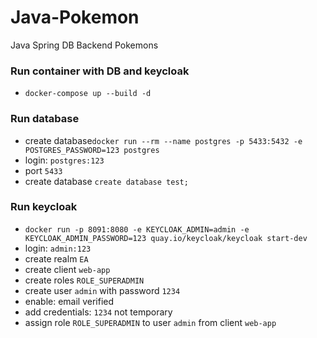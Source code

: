 # Java-Pokemon
Java Spring DB Backend Pokemons

### Run container with DB and keycloak
- `docker-compose up --build -d`
### Run database
- create database`docker run --rm --name postgres -p 5433:5432 -e POSTGRES_PASSWORD=123 postgres`
- login: `postgres:123`
- port `5433`
- create database `create database test;`

### Run keycloak
- `docker run -p 8091:8080 -e KEYCLOAK_ADMIN=admin -e KEYCLOAK_ADMIN_PASSWORD=123 quay.io/keycloak/keycloak start-dev`
- login: `admin:123`
- create realm `EA`
- create client `web-app`
- create roles `ROLE_SUPERADMIN`
- create user `admin` with password `1234`
- enable: email verified
- add credentials: `1234` not temporary
- assign role `ROLE_SUPERADMIN` to user `admin` from client `web-app`